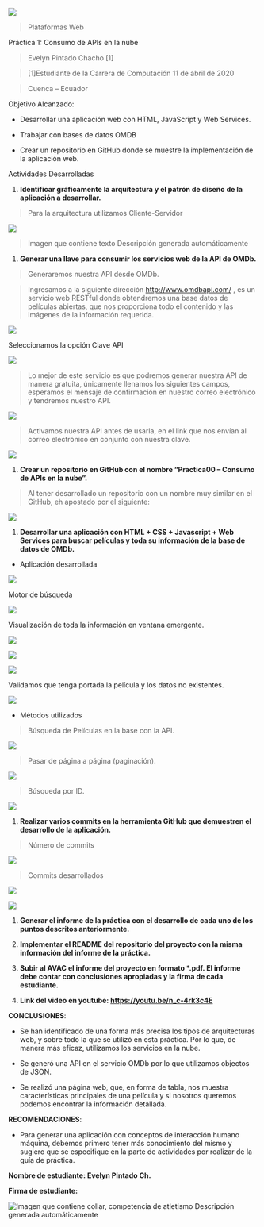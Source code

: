 ![](media/e04fb5981859e97ce8945a22145034e2.png)

>   Plataformas Web

Práctica 1: Consumo de APIs en la nube

>   Evelyn Pintado Chacho [1]

>   [1]Estudiante de la Carrera de Computación 11 de abril de 2020

>   Cuenca – Ecuador

Objetivo Alcanzado:

-   Desarrollar una aplicación web con HTML, JavaScript y Web Services.

-   Trabajar con bases de datos OMDB

-   Crear un repositorio en GitHub donde se muestre la implementación de la
    aplicación web.

Actividades Desarrolladas

1.  **Identificar gráficamente la arquitectura y el patrón de diseño de la
    aplicación a desarrollar.**

>   Para la arquitectura utilizamos Cliente-Servidor

![](media/49b74f1a96661a95c30c97e8c84da14a.jpg)

>   Imagen que contiene texto Descripción generada automáticamente

1.  **Generar una llave para consumir los servicios web de la API de OMDb.**

>   Generaremos nuestra API desde OMDb.

>   Ingresamos a la siguiente dirección <http://www.omdbapi.com/> , es un
>   servicio web RESTful donde obtendremos una base datos de películas abiertas,
>   que nos proporciona todo el contenido y las imágenes de la información
>   requerida.

![](media/ccb7b46038e338a54e4d5b08f525bd4e.png)

Seleccionamos la opción Clave API

![](media/11ecb679228d4722ef3669e35a55bf07.png)

>   Lo mejor de este servicio es que podremos generar nuestra API de manera
>   gratuita, únicamente llenamos los siguientes campos, esperamos el mensaje de
>   confirmación en nuestro correo electrónico y tendremos nuestro API.

![](media/f1e9729f90948f7d6f2d0d61487837d2.png)

>   Activamos nuestra API antes de usarla, en el link que nos envían al correo
>   electrónico en conjunto con nuestra clave.

![](media/c0210c7784a1fc0268817d648fec32f6.png)

1.  **Crear un repositorio en GitHub con el nombre “Practica00 – Consumo de APIs
    en la nube”.**

>   Al tener desarrollado un repositorio con un nombre muy similar en el GitHub,
>   eh apostado por el siguiente:

![](media/a9a4cdae673c0c64be91c86488b79e5b.png)

1.  **Desarrollar una aplicación con HTML + CSS + Javascript + Web Services para
    buscar películas y toda su información de la base de datos de OMDb.**

-   Aplicación desarrollada

![](media/e1811356204adc4c251dc4d71bd8cd82.png)

Motor de búsqueda

![](media/da9fbbf79837a1c01e3d29dcb6209d4f.png)

Visualización de toda la información en ventana emergente.

![](media/67f5758ac693238004a457d363e2c6cd.png)

![](media/f7c512ca225fb1b0c2aa3414e49ae068.png)

![](media/4fec1947043743baa9d7d00adaad32f9.png)

Validamos que tenga portada la película y los datos no existentes.

![](media/22dac33da2935f5d57a7db2dd996605b.png)

-   Métodos utilizados

>   Búsqueda de Películas en la base con la API.

![](media/3a6983a594581af4de30a50b43fef5e9.png)

>   Pasar de página a página (paginación).

![](media/942415e9307a413c6e6bd2b7fbbdd5cf.png)

>   Búsqueda por ID.

![](media/82d638b458175c7edbf94aa00b9b64f9.png)

1.  **Realizar varios commits en la herramienta GitHub que demuestren el
    desarrollo de la aplicación.**

>   Número de commits

![](media/038f54cf90c47dc267ec4697c8a9a8c6.png)

>   Commits desarrollados

![](media/22dee9935ef1a89597385eb32ef289d4.png)

![](media/b0181ada7a382142327bbb9e89a052de.png)

1.  **Generar el informe de la práctica con el desarrollo de cada uno de los
    puntos descritos anteriormente.**

2.  **Implementar el README del repositorio del proyecto con la misma
    información del informe de la práctica.**

3.  **Subir al AVAC el informe del proyecto en formato \*.pdf. El informe debe
    contar con conclusiones apropiadas y la firma de cada estudiante.**

4.  **Link del video en youtube: https://youtu.be/n_c-4rk3c4E**

**CONCLUSIONES**:

-   Se han identificado de una forma más precisa los tipos de arquitecturas web,
    y sobre todo la que se utilizó en esta práctica. Por lo que, de manera más
    eficaz, utilizamos los servicios en la nube.

-   Se generó una API en el servicio OMDb por lo que utilizamos objectos de
    JSON.

-   Se realizó una página web, que, en forma de tabla, nos muestra
    características principales de una película y si nosotros queremos podemos
    encontrar la información detallada.

**RECOMENDACIONES**:

-   Para generar una aplicación con conceptos de interacción humano máquina,
    debemos primero tener más conocimiento del mismo y sugiero que se
    especifique en la parte de actividades por realizar de la guía de práctica.

**Nombre de estudiante: Evelyn Pintado Ch.**

**Firma de estudiante:**

![Imagen que contiene collar, competencia de atletismo Descripción generada automáticamente](media/586d5a5ab477a60c144797560a312c3c.png)
